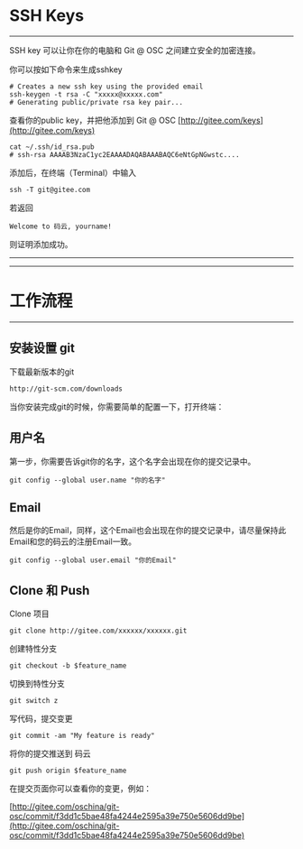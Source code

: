 SSH Keys
========
* * *
SSH key 可以让你在你的电脑和 Git @ OSC 之间建立安全的加密连接。

你可以按如下命令来生成sshkey

```
# Creates a new ssh key using the provided email
ssh-keygen -t rsa -C "xxxxx@xxxxx.com"
# Generating public/private rsa key pair...
```

查看你的public key，并把他添加到 Git @ OSC [http://gitee.com/keys](http://gitee.com/keys)

```
cat ~/.ssh/id_rsa.pub
# ssh-rsa AAAAB3NzaC1yc2EAAAADAQABAAABAQC6eNtGpNGwstc....
```

添加后，在终端（Terminal）中输入

```
ssh -T git@gitee.com
```

若返回

```
Welcome to 码云, yourname! 
```

则证明添加成功。
* * *



----






工作流程
=======
* * *
安装设置 git
------------
下载最新版本的git

```
http://git-scm.com/downloads
```

当你安装完成git的时候，你需要简单的配置一下，打开终端：

用户名
--------------
第一步，你需要告诉git你的名字，这个名字会出现在你的提交记录中。

```
git config --global user.name "你的名字"
```

Email
-------------
然后是你的Email，同样，这个Email也会出现在你的提交记录中，请尽量保持此Email和您的码云的注册Email一致。

```
git config --global user.email "你的Email"
```

Clone 和 Push
----------
Clone 项目

```
git clone http://gitee.com/xxxxxx/xxxxxx.git
```

创建特性分支

```
git checkout -b $feature_name
```

切换到特性分支

```
git switch z
```

写代码，提交变更

```
git commit -am "My feature is ready"
```

将你的提交推送到 码云

```
git push origin $feature_name
```

在提交页面你可以查看你的变更，例如：

[http://gitee.com/oschina/git-osc/commit/f3dd1c5bae48fa4244e2595a39e750e5606dd9be](http://gitee.com/oschina/git-osc/commit/f3dd1c5bae48fa4244e2595a39e750e5606dd9be)






